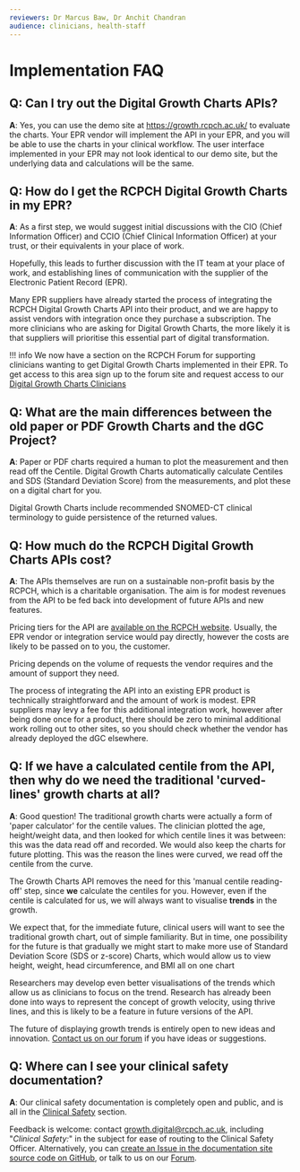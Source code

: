 ```yaml
---
reviewers: Dr Marcus Baw, Dr Anchit Chandran
audience: clinicians, health-staff
---
```


# Implementation FAQ

## Q: Can I try out the Digital Growth Charts APIs?

**A**: Yes, you can use the demo site at <https://growth.rcpch.ac.uk/> to evaluate the charts. Your EPR vendor will implement the API in your EPR, and you will be able to use the charts in your clinical workflow. The user interface implemented in your EPR may not look identical to our demo site, but the underlying data and calculations will be the same.

## Q: How do I get the RCPCH Digital Growth Charts in my EPR?

**A**: As a first step, we would suggest initial discussions with the CIO (Chief Information Officer) and CCIO (Chief Clinical Information Officer) at your trust, or their equivalents in your place of work.

Hopefully, this leads to further discussion with the IT team at your place of work, and establishing lines of communication with the supplier of the Electronic Patient Record (EPR).

Many EPR suppliers have already started the process of integrating the RCPCH Digital Growth Charts API into their product, and we are happy to assist vendors with integration once they purchase a subscription. The more clinicians who are asking for Digital Growth Charts, the more likely it is that suppliers will prioritise this essential part of digital transformation.

!!! info
    We now have a section on the RCPCH Forum for supporting clinicians wanting to get Digital Growth Charts implemented in their EPR. To get access to this area sign up to the forum site and request access to our [Digital Growth Charts Clinicians](https://forum.rcpch.tech/g/dgc-clinicians)

## Q: What are the main differences between the old paper or PDF Growth Charts and the dGC Project?

**A**: Paper or PDF charts required a human to plot the measurement and then read off the Centile. Digital Growth Charts automatically calculate Centiles and SDS (Standard Deviation Score) from the measurements, and plot these on a digital chart for you.

Digital Growth Charts include recommended SNOMED-CT clinical terminology to guide persistence of the returned values.

## Q: How much do the RCPCH Digital Growth Charts APIs cost?

**A**: The APIs themselves are run on a sustainable non-profit basis by the RCPCH, which is a charitable organisation. The aim is for modest revenues from the API to be fed back into development of future APIs and new features.

Pricing tiers for the API are [available on the RCPCH website](https://www.rcpch.ac.uk/resources/growth-charts/digital/about#subscriptions-and-pricing). Usually, the EPR vendor or integration service would pay directly, however the costs are likely to be passed on to you, the customer.

Pricing depends on the volume of requests the vendor requires and the amount of support they need.

The process of integrating the API into an existing EPR product is technically straightforward and the amount of work is modest. EPR suppliers may levy a fee for this additional integration work, however after being done once for a product, there should be zero to minimal additional work rolling out to other sites, so you should check whether the vendor has already deployed the dGC elsewhere.

## Q: If we have a calculated centile from the API, then why do we need the traditional 'curved-lines' growth charts at all?

**A**: Good question! The traditional growth charts were actually a form of 'paper calculator' for the centile values. The clinician plotted the age, height/weight data, and then looked for which centile lines it was between: this was the data read off and recorded. We would also keep the charts for future plotting. This was the reason the lines were curved, we read off the centile from the curve.

The Growth Charts API removes the need for this 'manual centile reading-off' step, since **we** calculate the centiles for you. However, even if the centile is calculated for us, we will always want to visualise **trends** in the growth.

We expect that, for the immediate future, clinical users will want to see the traditional growth chart, out of simple familiarity. But in time, one possibility for the future is that gradually we might start to make more use of Standard Deviation Score (SDS or z-score) Charts, which would allow us to view height, weight, head circumference, and BMI all on one chart

Researchers may develop even better visualisations of the trends which allow us as clinicians to focus on the trend. Research has already been done into ways to represent the concept of growth velocity, using thrive lines, and this is likely to be a feature in future versions of the API.

The future of displaying growth trends is entirely open to new ideas and innovation. [Contact us on our forum](/contact) if you have ideas or suggestions.

## Q: Where can I see your clinical safety documentation?

**A**: Our clinical safety documentation is completely open and public, and is all in the [Clinical Safety](../safety/overview.md) section.

Feedback is welcome: contact [growth.digital@rcpch.ac.uk](mailto:growth.digital@rcpch.ac.uk), including "*Clinical Safety:*" in the subject for ease of routing to the Clinical Safety Officer. Alternatively, you can [create an Issue in the documentation site source code on GitHub](https://github.com/rcpch/digital-growth-charts-documentation/issues), or talk to us on our [Forum](https://forum.rcpch.tech/).
